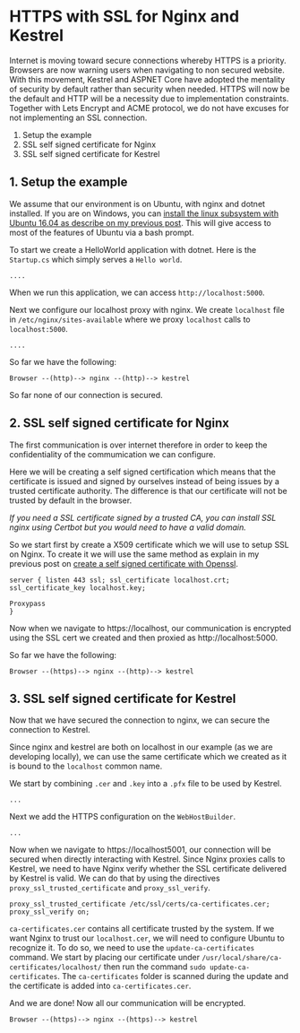 # HTTPS with SSL for Nginx and Kestrel

Internet is moving toward secure connections whereby HTTPS is a priority. Browsers are now warning users when navigating to non secured website. With this movement, Kestrel and ASPNET Core have adopted the mentality of security by default rather than security when needed. HTTPS will now be the default and HTTP will be a necessity due to implementation constraints. Together with Lets Encrypt and ACME protocol, we do not have excuses for not implementing an SSL connection.

1. Setup the example
2. SSL self signed certificate for Nginx
3. SSL self signed certificate for Kestrel

## 1. Setup the example

We assume that our environment is on Ubuntu, with nginx and dotnet installed.
If you are on Windows, you can [install the linux subsystem with Ubuntu 16.04 as describe on my previous post](). This will give access to most of the features of Ubuntu via a bash prompt.

To start we create a HelloWorld application with dotnet. Here is the `Startup.cs` which simply serves a `Hello world`.

```
....
```

When we run this application, we can access `http://localhost:5000`.

Next we configure our localhost proxy with nginx. We create `localhost` file in `/etc/nginx/sites-available` where we proxy `localhost` calls to `localhost:5000`.

```
....
```

So far we have the following:

```
Browser --(http)--> nginx --(http)--> kestrel
```

So far none of our connection is secured.

## 2. SSL self signed certificate for Nginx

The first communication is over internet therefore in order to keep the confidentiality of the commumication we can configure.

Here we will be creating a self signed certification which means that the certificate is issued and signed by ourselves instead of being issues by a trusted certificate authority. The difference is that our certificate will not be trusted by default in the browser. 

_If you need a SSL certificate signed by a trusted CA, you can install SSL nginx using Certbot but you would need to have a valid domain._

So we start first by create a X509 certificate which we will use to setup SSL on Nginx. To create it we will use the same method as explain in my previous post on [create a self signed certificate with Openssl]().

```
server { listen 443 ssl; ssl_certificate localhost.crt; ssl_certificate_key localhost.key;

Proxypass
}
```

Now when we navigate to https://localhost, our communication is encrypted using the SSL cert we created and then proxied as http://localhost:5000.

So far we have the following:

```
Browser --(https)--> nginx --(http)--> kestrel
```

## 3. SSL self signed certificate for Kestrel

Now that we have secured the connection to nginx, we can secure the connection to Kestrel.

Since nginx and kestrel are both on localhost in our example (as we are developing locally), we can use the same certificate which we created as it is bound to the `localhost` common name.

We start by combining `.cer` and `.key` into a `.pfx` file to be used by Kestrel.

```
...
```

Next we add the HTTPS configuration on the `WebHostBuilder`.

```
...
```

Now when we navigate to https://localhost5001, our connection will be secured when directly interacting with Kestrel. Since Nginx proxies calls to Kestrel, we need to have Nginx verify whether the SSL certificate delivered by Kestrel is valid. We can do that by using the directives `proxy_ssl_trusted_certificate` and `proxy_ssl_verify`.

```
proxy_ssl_trusted_certificate /etc/ssl/certs/ca-certificates.cer; 
proxy_ssl_verify on;
```

`ca-certificates.cer` contains all certificate trusted by the system. If we want Nginx to trust our `localhost.cer`, we will need to configure Ubuntu to recognize it. To do so, we need to use the `update-ca-certificates` command.
We start by placing our certificate under `/usr/local/share/ca-certificates/localhost/` then run the command `sudo update-ca-certificates`. The `ca-certificates` folder is scanned during the update and the certificate is added into `ca-certificates.cer`.

And we are done! Now all our communication will be encrypted.

```
Browser --(https)--> nginx --(https)--> kestrel
```